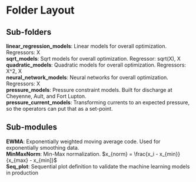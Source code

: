 # Folder Layout

## Sub-folders

**linear_regression_models**: Linear models for overall optimization. Regressors: X <br>
**sqrt_models**: Sqrt models for overall optimization.  Regressor: sqrt(X), X <br>
**quadratic_models**: Quadratic models for overall optimization.  Regressors: X^2, X <br>
**neural_network_models**: Neural networks for overall optimization.  Regressors: X <br>
**pressure_models**: Pressure constraint models.  Built for discharge at Cheyenne, Ault, and Fort Lupton. <br>
**pressure_current_models**:  Transforming currents to an expected pressure, so the operators can put that as a set-point. <br>

## Sub-modules

**EWMA**: Exponentially weighted moving average code.  Used for exponentially smoothing data. <br>
**MinMaxNorm**: Min-Max normalization. $x_{norm} = \frac{x_i - x_{min}}{x_{max} - x_{min]}$ <br>
**Seq_plot**: Sequential plot definition to validate the machine learning models in production <br>
